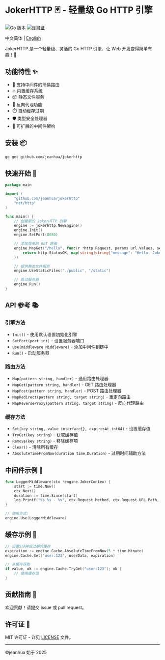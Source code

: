 # JokerHTTP 🃏 - 轻量级 Go HTTP 引擎

![Go 版本](https://img.shields.io/badge/Go-1.16+-blue.svg)
[![许可证](https://img.shields.io/badge/License-MIT-green.svg)](https://opensource.org/licenses/MIT)

<p aligen="center">中文简体 | <a href="README_en.md">English</a></p>

JokerHTTP 是一个轻量级、灵活的 Go HTTP 引擎，让 Web 开发变得简单有趣！🎉

## 功能特性 ✨

- 🚀 支持中间件的简易路由
- 🔥 内置缓存系统
- 📦 静态文件服务
- 🔄 反向代理功能
- ⏱️ 自动缓存过期
- 🛡️ 类型安全处理器
- 🧩 可扩展的中间件架构

## 安装 📦

```bash
go get github.com/jeanhua/jokerhttp
```

## 快速开始 🚀

```go
package main

import (
	"github.com/jeanhua/jokerhttp"
	"net/http"
)

func main() {
	// 创建新的 JokerHTTP 引擎
	engine := jokerhttp.NewEngine()
	engine.Init()
	engine.SetPort(8080)

	// 添加简单的 GET 路由
	engine.MapGet("/hello", func(r *http.Request, params url.Values, setHeaders func(key, value string)) (int, interface{}) {
		return http.StatusOK, map[string]string{"message": "Hello, JokerHTTP! 🎭"}
	})

	// 提供静态文件服务
	engine.UseStaticFiles("./public", "/static")

	// 启动服务器
	engine.Run()
}
```

## API 参考 📚

### 引擎方法

- `Init()` - 使用默认设置初始化引擎
- `SetPort(port int)` - 设置服务器端口
- `Use(middleware Middleware)` - 添加中间件到链中
- `Run()` - 启动服务器

### 路由方法

- `Map(pattern string, handler)` - 通用路由处理器
- `MapGet(pattern string, handler)` - GET 路由处理器
- `MapPost(pattern string, handler)` - POST 路由处理器
- `MapRedirect(pattern string, target string)` - 重定向路由
- `MapReverseProxy(pattern string, target string)` - 反向代理路由

### 缓存方法

- `Set(key string, value interface{}, expiresAt int64)` - 设置缓存值
- `TryGet(key string)` - 获取缓存值
- `Remove(key string)` - 移除缓存项
- `Clear()` - 清除所有缓存
- `AbsoluteTimeFromNow(duration time.Duration)` - 过期时间辅助方法

## 中间件示例 🧩

```go
func LoggerMiddleware(ctx *engine.JokerContex) {
    start := time.Now()
    ctx.Next()
    duration := time.Since(start)
    log.Printf("%s %s - %v", ctx.Request.Method, ctx.Request.URL.Path, duration)
}

// 使用方式:
engine.Use(LoggerMiddleware)
```

## 缓存示例 💾

```go
// 设置5分钟后过期的缓存
expiration := engine.Cache.AbsoluteTimeFromNow(5 * time.Minute)
engine.Cache.Set("user:123", userData, expiration)

// 从缓存获取
if value, ok := engine.Cache.TryGet("user:123"); ok {
    // 使用缓存值
}
```

## 贡献指南 🤝

欢迎贡献！请提交 issue 或 pull request。

## 许可证 📜

MIT 许可证 - 详见 [LICENSE](./LICENSE) 文件。

---

©jeanhua 始于 2025